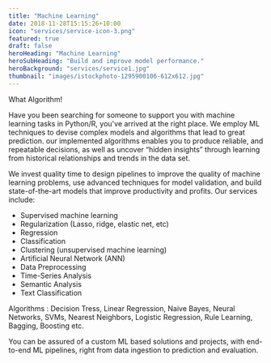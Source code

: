 ```yaml
---
title: "Machine Learning"
date: 2018-11-28T15:15:26+10:00
icon: "services/service-icon-3.png"
featured: true
draft: false
heroHeading: "Machine Learning"
heroSubHeading: "Build and improve model performance."
heroBackground: "services/service1.jpg"
thumbnail: "images/istockphoto-1295900106-612x612.jpg"
---
```


What Algorithm!

Have you been searching for someone to support you with machine learning tasks in Python/R, you've arrived at the right place. We employ ML techniques to devise complex models and algorithms that lead to great prediction. our implemented algorithms enables you to produce reliable, and repeatable decisions, as well as uncover “hidden insights” through learning from historical relationships and trends in the data set.

We invest quality time to design pipelines to improve the quality of machine learning problems, use advanced techniques for model validation, and build state-of-the-art models that improve productivity and profits. Our services include:

- Supervised machine learning
- Regularization (Lasso, ridge, elastic net, etc)
- Regression
- Classification
- Clustering (unsupervised machine learning)
- Artificial Neural Network (ANN)
- Data Preprocessing
- Time-Series Analysis
- Semantic Analysis
- Text Classification

Algorithms : Decision Tress, Linear Regression, Naive Bayes, Neural Networks, SVMs, Nearest Neighbors, Logistic Regression, Rule Learning, Bagging, Boosting etc.

You can be assured of a custom ML based solutions and projects, with end-to-end ML pipelines, right from data ingestion to prediction and evaluation.
